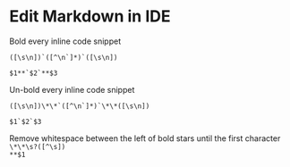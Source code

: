 # Edit Markdown in IDE  
  
Bold every inline code snippet  
```  
([\s\n])`([^\n`]*)`([\s\n])  
```  
```  
$1**`$2`**$3  
```  
  
Un-bold every inline code snippet  
```  
([\s\n])\*\*`([^\n`]*)`\*\*([\s\n])  
```  
```  
$1`$2`$3  
```  
  
Remove whitespace between the left of bold stars until the first character  
`\*\*\s?([^\s])`  
`**$1`  